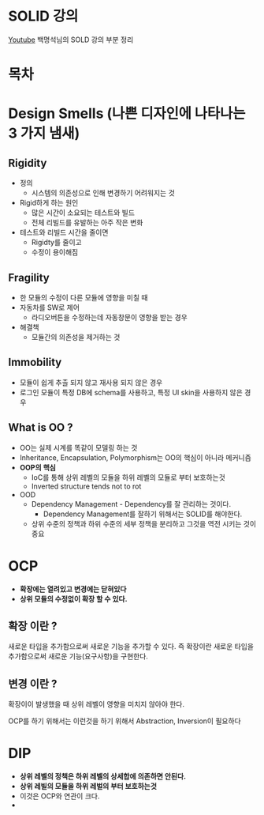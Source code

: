 # SOLID 강의
[Youtube](https://www.youtube.com/user/codetemplate/videos)
백명석님의 SOLD 강의 부분 정리

# 목차

# Design Smells (나쁜 디자인에 나타나는 3 가지 냄새)

## Rigidity
* 정의
    * 시스템의 의존성으로 인해 변경하기 어려워지는 것
* Rigid하게 하는 원인
    * 많은 시간이 소요되는 테스트와 빌드
    * 전체 리빌드를 유발하는 아주 작은 변화
* 테스트와 리빌드 시간을 줄이면
    * Rigidty를 줄이고
    * 수정이 용이해짐

## Fragility
* 한 모듈의 수정이 다른 모듈에 영향을 미칠 때
* 자동차를 SW로 제어
    * 라디오버튼을 수정하는데 자동창문이 영향을 받는 경우
* 해결책
    * 모듈간의 의존성을 제거하는 것

## Immobility
* 모듈이 쉽게 추출 되지 않고 재사용 되지 않은 경우
* 로그인 모듈이 특정 DB에 schema를 사용하고, 특정 UI skin을 사용하지 않은 경우
  

## What is OO ?
* OO는 실제 시계를 똑같이 모델링 하는 것
*  Inheritance, Encapsulation, Polymorphism는 OO의 핵심이 아니라 메커니즘
* **OOP의 핵심**
    * IoC를 통해 상위 레벨의 모듈을 하위 레벨의 모듈로 부터 보호하는것
    * Inverted structure tends not to rot
* OOD
    * Dependency Management - Dependency를 잘 관리하는 것이다.
        * Dependency Management를 잘하기 위해서는 SOLID를 해야한다.
    * 상위 수준의 정책과 하위 수준의 세부 정책을 분리하고 그것을 역전 시키는 것이 중요

# OCP

* **확장에는 열려있고 변경에는 닫혀있다**
* **상위 모듈의 수정없이 확장 할 수 있다.**

## 확장 이란 ?
새로운 타입을 추가함으로써 새로운 기능을 추가할 수 있다. 즉 확장이란 새로운 타입을 추가함으로써 새로운 기능(요구사항)을 구현한다.

## 변경 이란 ?
확장이이 발생했을 때 상위 레벨이 영향을 미치지 않아야 한다.

OCP를 하기 위해서는 이런것을 하기 위해서 Abstraction, Inversion이 필요하다


# DIP
* **상위 레벨의 정책은 하위 레벨의 상세합에 의존하면 안된다.**
* **상위 레빌의 모듈을 하위 레벌의 부터 보호하는것**
* 이것은 OCP와 연관이 크다.
* 







